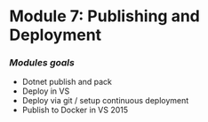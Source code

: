 # Module 7: Publishing and Deployment 

### *Modules goals*

- Dotnet publish and pack
- Deploy in VS 
- Deploy via git /  setup continuous deployment 
- Publish to Docker in  VS 2015 
